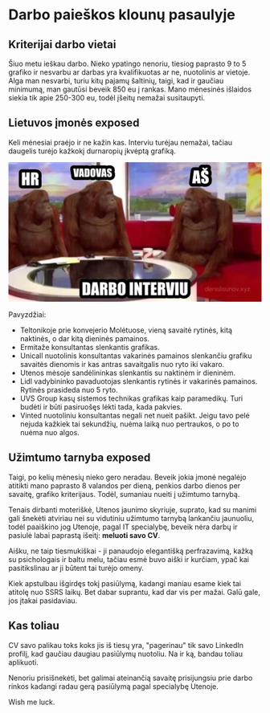 # Darbo paieškos klounų pasaulyje

## Kriterijai darbo vietai

Šiuo metu ieškau darbo. Nieko ypatingo nenoriu, tiesiog paprasto 9 to 5 grafiko ir nesvarbu ar darbas yra kvalifikuotas ar ne, nuotolinis ar vietoje. Alga man nesvarbi, turiu kitų pajamų šaltinių, taigi, kad ir gaučiau minimumą, man gautūsi beveik 850 eu į rankas. Mano mėnesinės išlaidos siekia tik apie 250-300 eu, todėl įšeitų nemažai susitaupyti.

## Lietuvos įmonės exposed

Keli mėnesiai praėjo ir ne kažin kas. Interviu turėjau nemažai, tačiau daugelis turėjo kažkokį durnaropių įkvėptą grafiką.

![Kodėl turėtume priimti būtent jus?](/static/images/gallery/darbo_interv.webp)

Pavyzdžiai:

* Teltonikoje prie konvejerio Molėtuose, vieną savaitė rytinės, kitą naktinės, o dar kitą dieninės pamainos.
* Ermitaže konsultantas slenkantis grafikas.
* Unicall nuotolinis konsultantas vakarinės pamainos slenkančiu grafiku savaitės dienomis ir kas antras savaitgalis nuo ryto iki vakaro.
* Utenos mėsoje sandėlininkas slenkantis su naktinėm ir dieninėm.
* Lidl vadybininko pavaduotojas slenkantis rytinės ir vakarinės pamainos. Rytinės prasideda nuo 5 ryto.
* UVS Group kasų sistemos technikas grafikas kaip paramedikų. Turi budėti ir būti pasiruošęs lėkti tada, kada pakvies.
* Vinted nuotoliniu konsultantas negali net nueit pašikt. Jeigu tavo pelė nejuda kažkiek tai sekundžių, nuėma laiką nuo pertraukos, o po to nuėma nuo algos.

## Užimtumo tarnyba exposed

Taigi, po kelių mėnesių nieko gero neradau. Beveik jokia įmonė negalėjo atitikti mano paprasto 8 valandos per dieną, penkios darbo dienos per savaitę, grafiko kriterijaus. Todėl, sumaniau nueiti į užimtumo tarnybą. 

Tenais dirbanti moteriškė, Utenos jaunimo skyriuje, suprato, kad su manimi gali šnekėti atviriau nei su vidutiniu užimtumo tarnybą lankančiu jaunuoliu, todėl paaiškino jog Utenoje, pagal IT specialybę, beveik nėra darbų ir pasiulė labai paprastą išeitį: **meluoti savo CV**. 

Aišku, ne taip tiesmukiškai - ji panaudojo elegantišką perfrazavimą, kažką su psichologais ir baltu melu, tačiau esmė buvo aiški ir kurčiam, ypač kai pasitikslinau ar ji būtent tai turėjo omeny. 

Kiek apstulbau išgirdęs tokį pasiūlymą, kadangi maniau esame kiek tai atitolę nuo SSRS laikų. Bet dabar suprantu, kad dar vis per mažai. Galū gale, jos įtakai pasidaviau.

## Kas toliau

CV savo palikau toks koks jis iš tiesų yra, "pagerinau" tik savo LinkedIn profilį, kad gaučiau daugiau pasiūlymų nuotoliu. Na ir ką, bandau toliau aplikuoti. 

Nenoriu prisišnekėti, bet galimai ateinančią savaitę prisijungsiu prie darbo rinkos kadangi radau gerą pasiūlymą pagal specialybę Utenoje.

Wish me luck.